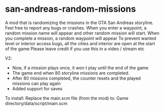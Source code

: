 # san-andreas-random-missions
A mod that is randomizing the missions in the GTA San Andreas storyline.
Feel free to report any bugs or crashes. 
When you enter a waypoint, a random mission name will appear and other random mission will start.
When you complete a mission, a random waypoint will appear
To prevent wanted level or interior access bugs, all the cities and interior are open at the start of the game
Please leave credit if you use this in a video / stream etc

V2:
- Now, if a mission plays once, it won t play until the end of the game
- The game end when 80 storyline missions are completed.
- After 80 missions completed, the counter resets and the played missions can play again
- Added support for saves

To install:
Replace the main.scm file (from the mod) to: Game directory/data/script/main.scm
